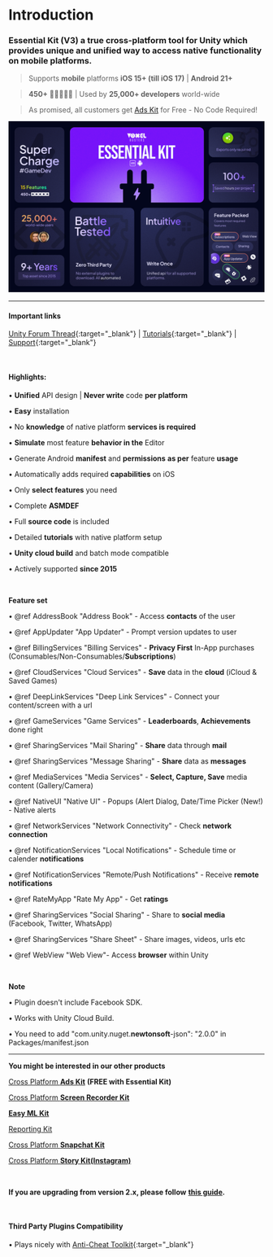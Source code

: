 # Introduction

### **Essential Kit (V3)** a true cross-platform tool for Unity which provides unique and unified way to access native functionality on mobile platforms.

> Supports **mobile** platforms **iOS 15+ (till iOS 17)** | **Android 21+**

> **450+** 🌟🌟🌟🌟🌟 | Used by **25,000+ developers** world-wide

> As promised, all customers get [Ads Kit](https://u3d.as/37du "https://u3d.as/37du") for Free - No Code Required!

![](resources/v3/asset-store/cover.png)

* * *

#### **Important links**

[Unity Forum Thread](link.voxelbusters.com/essential-kit-unity-forum){:target="_blank"} | [Tutorials](link.voxelbusters.com/essential-kit-tutorials){:target="_blank"}  | [Support](link.voxelbusters.com/essential-kit-support){:target="_blank"} 

<br>

#### **Highlights:**

• **Unified** API design | **Never write** code **per platform**

• **Easy** installation

• No **knowledge** of native platform **services is required**

• **Simulate** most feature **behavior in the** Editor

• Generate Android **manifest** and **permissions** **as per** feature **usage**

• Automatically adds required **capabilities** on iOS

• Only **select features** you need

• Complete **ASMDEF**

• Full **source code** is included

• Detailed **tutorials** with native platform setup

• **Unity cloud build** and batch mode compatible

• Actively supported **since 2015**

<br>

**Feature set**  

• @ref AddressBook "Address Book" - Access **contacts** of the user

• @ref AppUpdater "App Updater" \- Prompt version updates to user

• @ref BillingServices "Billing Services" \- **Privacy First** In-App purchases (Consumables/Non-Consumables/**Subscriptions**)

• @ref CloudServices "Cloud Services" - **Save** data in the **cloud** (iCloud & Saved Games)

• @ref DeepLinkServices "Deep Link Services" - Connect your content/screen with a url

• @ref GameServices "Game Services" - **Leaderboards**, **Achievements** done right

• @ref SharingServices "Mail Sharing" - **Share** data through **mail**

• @ref SharingServices "Message Sharing" - **Share** data as **messages**

• @ref MediaServices "Media Services" - **Select, Capture, Save** media content (Gallery/Camera)

• @ref NativeUI "Native UI" - Popups (Alert Dialog, Date/Time Picker (New!) - Native alerts

• @ref NetworkServices "Network Connectivity" - Check **network connection**

• @ref NotificationServices "Local Notifications" - Schedule time or calender **notifications**

• @ref NotificationServices "Remote/Push Notifications" - Receive **remote** **notifications**

• @ref RateMyApp "Rate My App" - Get **ratings**

• @ref SharingServices "Social Sharing" - Share to **social media** (Facebook, Twitter, WhatsApp)

• @ref SharingServices "Share Sheet" \- Share images, videos, urls etc

• @ref WebView "Web View"- Access **browser** within Unity

<br>

**Note**  

• Plugin doesn't include Facebook SDK.

• Works with Unity Cloud Build.

• You need to add "com.unity.nuget.**newtonsoft**\-json": "2.0.0" in Packages/manifest.json

* * *

**You might be interested in our other products**  

[Cross Platform **Ads Kit**](https://u3d.as/37du "https://u3d.as/37du") **(FREE with Essential Kit)**

[Cross Platform **Screen Recorder Kit**](http://u3d.as/1nN3 "http://u3d.as/1nN3")

[**Easy ML Kit**](https://u3d.as/2PMe "https://u3d.as/2PMe")

[Reporting Kit](https://u3d.as/2Q6p "https://u3d.as/2Q6p")

[Cross Platform **Snapchat Kit**](http://u3d.as/1gWc "http://u3d.as/1gWc")

[Cross Platform **Story Kit(Instagram)**](http://u3d.as/1pMn "http://u3d.as/1pMn")

<br>

**If you are upgrading from version 2.x, please follow** [**this guide**](https://assetstore.essentialkit.voxelbusters.com/upgrades/version-2.0.0 "https://assetstore.essentialkit.voxelbusters.com/upgrades/version-2.0.0")**.**

<br>

#### **Third Party Plugins Compatibility**
• Plays nicely with [Anti-Cheat Toolkit](https://assetstore.unity.com/packages/slug/202695){:target="_blank"}
